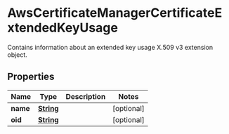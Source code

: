 

# AwsCertificateManagerCertificateExtendedKeyUsage

Contains information about an extended key usage X.509 v3 extension object.

## Properties

| Name | Type | Description | Notes |
|------------ | ------------- | ------------- | -------------|
|**name** | [**String**](String.md) |  |  [optional] |
|**oid** | [**String**](String.md) |  |  [optional] |



